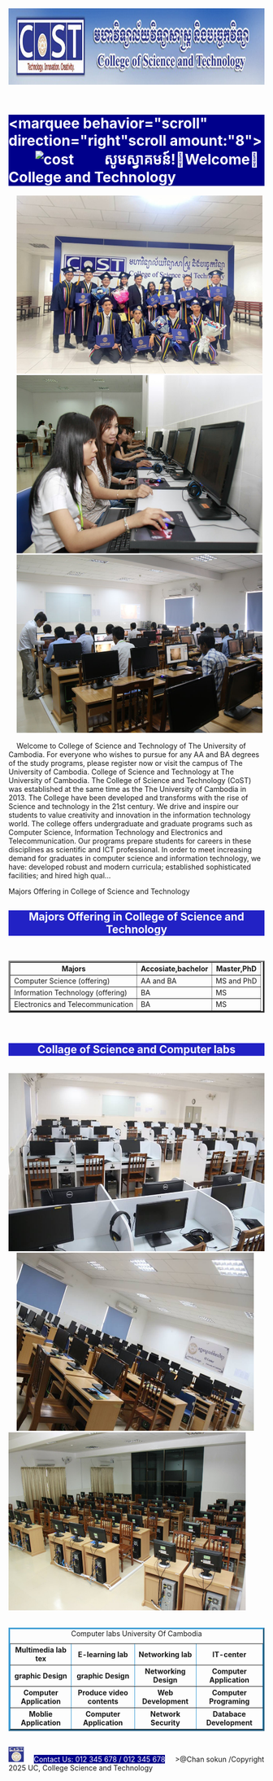 
 <!DOCTYPE html>
 <html lang="en">
   <head>
     <meta charset="UTF-8" />
     <meta name="viewport" content="width=device-width, initial-scale=1.0" />
     <title>Collage CoST</title>
     <link rel="icon" href="uc.png" type="image/x-icon" />
     <link rel="stylesheet" href="style.css" />
     <style>
         img {
            border: 4px solid darkblue;
         }
     </style>
 
   <body>
     <img src="banner.jpg" alt="banner" style="width: 1490px;height: 150px;"/> <br />
     <h1 style="color:white; background-color:darkblue; "><marquee behavior="scroll" direction="right"scroll amount:"8">
         <img src="cost.jpg" alt="cost" style="width: 130px;height: 50px;"/>
         សូមស្វាគមន៍!🌷Welcome🌸College and Technology
     </marquee></h1>
     <img src="1.jpg" alt="1" style="width: 484px;height: 350px;"/>
     <img src="2.jpg" alt="2" style="width: 484px;height: 350px;"/>
     <img src="3.jpg" alt="3" style="width: 484px;height: 350px;"/>
 <p>
     Welcome to College of Science and Technology of The University of Cambodia. For everyone who wishes to pursue for any AA and BA degrees of the study programs, please register now or visit the campus of The University of Cambodia. College of Science and Technology at The University of Cambodia. The College of Science and Technology (CoST) was established at the same time as the The University of Cambodia in 2013. The College have been developed and transforms with the rise of Science and technology in the 21st century. We drive and inspire our students to value creativity and innovation in the information technology world. The college offers undergraduate and graduate programs such as Computer Science, Information Technology and Electronics and Telecommunication. Our programs prepare students for careers in these disciplines as scientific and ICT professional. In order to meet increasing demand for graduates in computer science and information technology, we have: developed robust and modern curricula; established sophisticated facilities; and hired high qual...
 
 Majors Offering in College of Science and Technology
 </p>
 <h2 style="color: white; background-color:rgb(34, 34, 197);text-align: center;">Majors Offering in College of Science and Technology</h2>
 <head>
     <style>
         table, 
         th, 
         td,{
             border: 1px solid black;
             border-collapse: collapse;
         }
         th, td {
             padding: 10px;
             text-align: left;
         }
     </style>
     <table style="width: 100%;" border="3";text-align="center">
     <tr>
         <th>Majors</th>
         <th>Accosiate,bachelor</th>
         <th>Master,PhD</th>
     </tr>
 <tr>
     <td>Computer Science (offering)</td>
     <td>AA and BA</td>
     <td>MS and PhD</td>
 </tr>
 <tr>
     <td>Information Technology (offering)</td>
     <td>BA</td>
     <td>MS</td>
 </tr>
 <tr>
     <td>Electronics and Telecommunication</td>
     <td>BA</td>
     <td>MS</td>
 </tr>
     </table>
     <h2 style="color: white; background-color:rgb(34, 34, 197);text-align: center;">Collage of Science and Computer labs</h2>
     </h2>
     <img src="graphic.jpg" alt="graphic" style="width: 467x;height: 350px;"/>
     <img src="IT-center.jpg" alt="IT-center" style="width: 467px;height: 350px;"/>
     <img src="Networking.jpg" alt="Networking" style="width: 467px;height: 350px;"/>
     <table style="width: 100%;border-color: #3f9dd4;" border="3";text-align="center;">
     <caption>Computer labs University Of Cambodia</caption>
     <tr>
         <th>Multimedia lab tex</th>
         <th>E-learning lab</th>
         <th>Networking lab</th>
         <th>IT-center</th>
     </tr>
 <tr>
    <th>graphic Design</th>
    <th>graphic Design</th>   
     <th>Networking Design</th>
     <th>Computer Application</th>
 </tr>
 <tr>
   <th>Computer Application </th>
     <th>Produce video contents</th>
     <th>Web Development</th>
     <th>Computer Programing</th>
 </tr>
 <tr>
     <th>Moblie Application</th>
     <th>Computer Application</th>
     <th>Network Security</th>
     <th>Databace Development</th>
 </tr>
     </table>
     </head>
   </body>
   <footer>
 
 <img src="icon.jpg" alt="Icon" style="height: 30px; width: 30px;">
     <span text-align="center" style="color: white; background-color: darkblue;">Contact Us: 012 345 678 / 012 345 678</span>
     >@Chan sokun /Copyright 2025 UC, College Science and Technology</span>
   </footer>
 </html>
 
